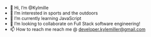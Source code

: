 - 👋 Hi, I’m @Kylmille
- 👀 I’m interested in sports and the outdoors
- 🌱 I’m currently learning JavaScript
- 💞️ I’m looking to collaborate on Full Stack software engineering!
- 📫 How to reach me reach me @ developer.kylemiller@gmail.com

<!---
Kylmille is a ✨ special ✨ repository because its `README.md` (this file) appears on your GitHub profile.
You can click the Preview link to take a look at your changes.
--->
